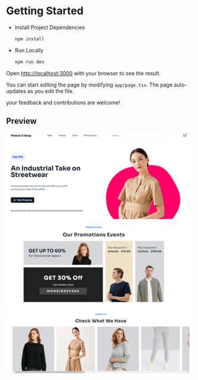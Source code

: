 # Getting Started
* Install Project Dependencies
  ```sh
  npm install
  ```
  
* Run Locally
  ```sh
  npm run dev
  ```

Open [http://localhost:3000](http://localhost:3000) with your browser to see the result.

You can start editing the page by modifying `app/page.tsx`. The page auto-updates as you edit the file.

your feedback and contributions are welcome!
## Preview
![alt text](./public/preview.png)
![alt text](./public/preview2.png)
![alt text](./public/preview3.png)
